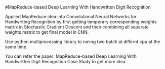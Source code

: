 #MapReduce-based Deep Learning With Handwritten Digit Recognition

Applied MapReduce idea into Convolutional Neural Networks for Handwriting Recognition by first getting temporary
corresponding weights matrix in Stochastic Gradient Descent and then combining all separate weights matrix to get
final model in CNN.


Use python multiprocessing library to runing two batch at differnt cpu at the same time.

You can refer the paper: MapReduce-based Deep Learning With Handwritten Digit Recognition Case Study to get more idea.
